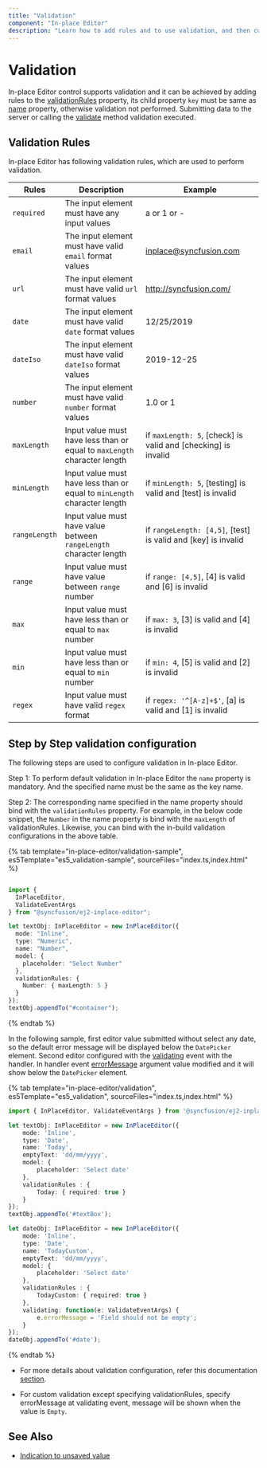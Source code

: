 ```yaml
---
title: "Validation"
component: "In-place Editor"
description: "Learn how to add rules and to use validation, and then customize the error message in the Essential JS 2 In-place Editor control."
---
```


# Validation

In-place Editor control supports validation and it can be achieved by adding rules to the [validationRules](../api/inplace-editor/#validationrules) property, its child property `key` must be same as [name](../api/inplace-editor/#name) property, otherwise validation not performed. Submitting data to the server or calling the [validate](../api/inplace-editor/#validate) method validation executed.

## Validation Rules

In-place Editor has following validation rules, which are used to perform validation.

| Rules | Description | Example |
|------|------|------|
| `required` | The input element must have any input values | a or 1 or - |
| `email` | The input element must have valid `email` format values | <inplace@syncfusion.com> |
| `url` | The  input element must have valid `url` format values| <http://syncfusion.com/> |
| `date` | The  input element must have valid `date` format values | 12/25/2019 |
| `dateIso` | The  input element must have valid `dateIso` format values | 2019-12-25 |
| `number` | The  input element must have valid `number` format values | 1.0 or 1 |
| `maxLength` | Input value must have less than or equal to `maxLength` character length | if `maxLength: 5`, [check] is valid and [checking] is invalid |
| `minLength` | Input value must have less than or equal to `minLength` character length | if `minLength: 5`, [testing] is valid and [test] is invalid |
| `rangeLength` | Input value must have value between `rangeLength` character length | if `rangeLength: [4,5]`, [test] is valid and [key] is invalid
| `range` | Input value must have value between `range` number | if `range: [4,5]`, [4] is valid and [6] is invalid |
| `max` | Input value must have less than or equal to `max` number | if `max: 3`, [3] is valid and [4] is invalid |
| `min` | Input value must have less than or equal to `min` number | if `min: 4`, [5] is valid and [2] is invalid |
| `regex` | Input value must have valid `regex` format | if `regex: '^[A-z]+$'`, [a] is valid and [1] is invalid |

## Step by Step validation configuration

The following steps are used to configure validation in In-place Editor.

Step 1: To perform default validation in In-place Editor the `name` property is mandatory. And the specified name must be the same as the key name.

Step 2:  The corresponding name specified in the name property should bind with the `validationRules` property. For example, in the below code snippet, the `Number`  in the name property is bind with the `maxLength`  of validationRules.  Likewise, you can bind with the in-build validation configurations in the above table.

{% tab template="in-place-editor/validation-sample", es5Template="es5_validation-sample", sourceFiles="index.ts,index.html" %}

```typescript

import {
  InPlaceEditor,
  ValidateEventArgs
} from "@syncfusion/ej2-inplace-editor";

let textObj: InPlaceEditor = new InPlaceEditor({
  mode: "Inline",
  type: "Numeric",
  name: "Number",
  model: {
    placeholder: "Select Number"
  },
  validationRules: {
    Number: { maxLength: 5 }
  }
});
textObj.appendTo("#container");

```

{% endtab %}

In the following sample, first editor value submitted without select any date, so the default error message will be displayed below the `DatePicker` element. Second editor configured with the [validating](../api/inplace-editor/#validating) event with the handler. In handler event [errorMessage](../api/inplace-editor/validateEventArgs/#errormessage) argument value modified and it will show below the `DatePicker` element.

{% tab template="in-place-editor/validation", es5Template="es5_validation", sourceFiles="index.ts,index.html" %}

```typescript
import { InPlaceEditor, ValidateEventArgs } from '@syncfusion/ej2-inplace-editor';

let textObj: InPlaceEditor = new InPlaceEditor({
    mode: 'Inline',
    type: 'Date',
    name: 'Today',
    emptyText: 'dd/mm/yyyy',
    model: {
        placeholder: 'Select date'
    },
    validationRules : {
        Today: { required: true }
    }
});
textObj.appendTo('#textBox');

let dateObj: InPlaceEditor = new InPlaceEditor({
    mode: 'Inline',
    type: 'Date',
    name: 'TodayCustom',
    emptyText: 'dd/mm/yyyy',
    model: {
        placeholder: 'Select date'
    },
    validationRules : {
        TodayCustom: { required: true }
    },
    validating: function(e: ValidateEventArgs) {
        e.errorMessage = 'Field should not be empty';
    }
});
dateObj.appendTo('#date');
```

{% endtab %}

* For more details about validation configuration, refer this documentation [section](../api/form-validator).

* For custom validation except specifying validationRules, specify errorMessage at validating event, message will be shown when the value is `Empty`.

## See Also

* [Indication to unsaved value](./how-to/custom-indication)